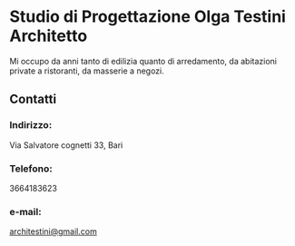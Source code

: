 # Studio di Progettazione Olga Testini Architetto

 
Mi occupo da anni tanto di edilizia quanto di arredamento, da abitazioni private a ristoranti, da masserie a negozi.

## Contatti
### Indirizzo: 
Via Salvatore cognetti 33, Bari
### Telefono:
3664183623
### e-mail:
architestini@gmail.com

